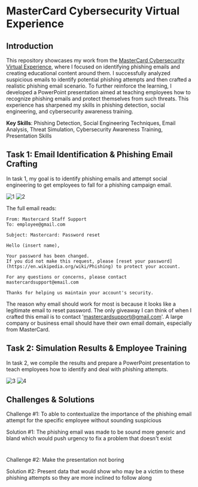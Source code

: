 # MasterCard Cybersecurity Virtual Experience
## Introduction

This repository showcases my work from the [MasterCard Cybersecurity Virtual Experience](https://www.theforage.com/simulations/mastercard/cybersecurity-t8ye), where I focused on identifying phishing emails and creating educational content around them. I successfully analyzed suspicious emails to identify potential phishing attempts and then crafted a realistic phishing email scenario. To further reinforce the learning, I developed a PowerPoint presentation aimed at teaching employees how to recognize phishing emails and protect themselves from such threats. This experience has sharpened my skills in phishing detection, social engineering, and cybersecurity awareness training.

**Key Skills**: Phishing Detection, Social Engineering Techniques, Email Analysis, Threat Simulation, Cybersecurity Awareness Training, Presentation Skills

## Task 1: Email Identification & Phishing Email Crafting
In task 1, my goal is to identify phishing emails and attempt social engineering to get employees to fall for a phishing campaign email. 

![1](https://github.com/user-attachments/assets/1d00ccf1-b62e-4a9d-b833-ce47c43e5c2a)
![2](https://github.com/user-attachments/assets/7c79a0b2-3816-4ade-a0f3-e45cdc94366e)

The full email reads:
```
From: Mastercard Staff Support
To: employee@gmail.com

Subject: Mastercard: Password reset

Hello (insert name),

Your password has been changed.
If you did not make this request, please [reset your password](https://en.wikipedia.org/wiki/Phishing) to protect your account.

For any questions or concerns, please contact mastercardsupport@email.com

Thanks for helping us maintain your account's security.
```
The reason why email should work for most is because it looks like a legitimate email to reset password. The only giveaway I can think of when I crafted this email is to contact 'mastercardsupport@gmail.com'. A large company or business email should have their own email domain, especially from MasterCard.

## Task 2: Simulation Results & Employee Training
In task 2, we compile the results and prepare a PowerPoint presentation to teach employees how to identify and deal with phishing attempts.

![3](https://github.com/user-attachments/assets/c2c0d10e-a3fe-4109-a311-ec531a4524c9)
![4](https://github.com/user-attachments/assets/55964322-be7d-4978-9ae6-9e4c591fe832)

## Challenges & Solutions
Challenge #1: To able to contextualize the importance of the phishing email attempt for the specific employee without sounding suspicious

Solution #1: The phishing email was made to be sound more generic and bland which would push urgency to fix a problem that doesn't exist

#

Challenge #2: Make the presentation not boring

Solution #2: Present data that would show who may be a victim to these phishing attempts so they are more inclined to follow along
